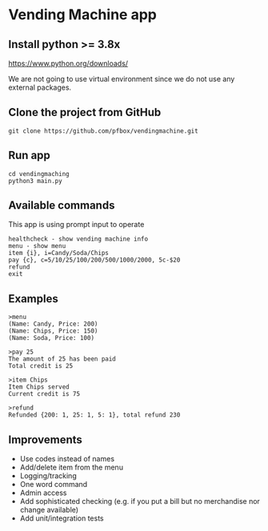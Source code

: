 # Vending Machine app

## Install python >= 3.8x

https://www.python.org/downloads/

We are not going to use virtual environment since we do not use any external packages.

## Clone the project from GitHub

```
git clone https://github.com/pfbox/vendingmachine.git
```

## Run app

```
cd vendingmaching
python3 main.py
```

## Available commands
This app is using prompt input to operate 
```
healthcheck - show vending machine info
menu - show menu
item {i}, i=Candy/Soda/Chips  
pay {c}, c=5/10/25/100/200/500/1000/2000, 5c-$20 
refund
exit
```

## Examples
```
>menu
(Name: Candy, Price: 200)
(Name: Chips, Price: 150)
(Name: Soda, Price: 100)
```
```
>pay 25
The amount of 25 has been paid
Total credit is 25
```
```
>item Chips
Item Chips served
Current credit is 75
```
```
>refund
Refunded {200: 1, 25: 1, 5: 1}, total refund 230
```

## Improvements
 - Use codes instead of names
 - Add/delete item from the menu
 - Logging/tracking
 - One word command 
 - Admin access
 - Add sophisticated checking (e.g. if you put a bill but no merchandise nor change available)
 - Add unit/integration tests
